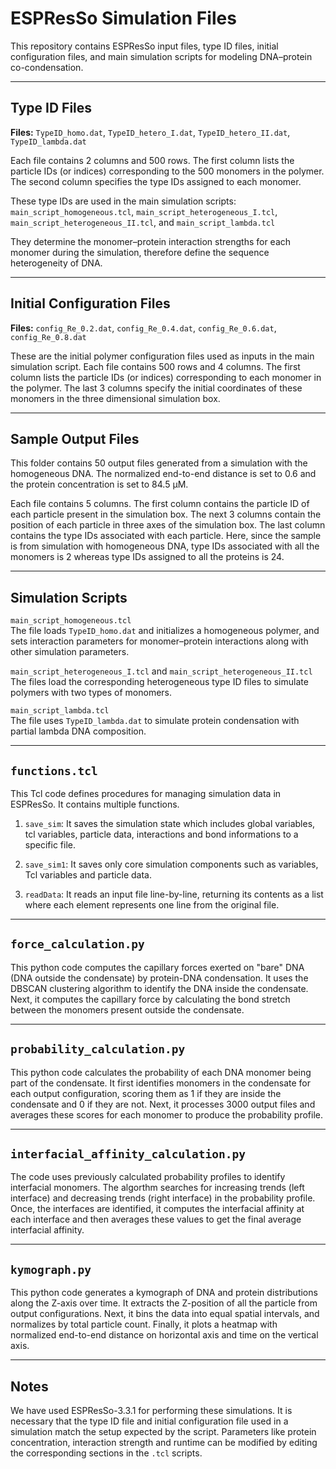 # ESPResSo Simulation Files

This repository contains ESPResSo input files, type ID files, initial configuration files, and main simulation scripts for modeling DNA–protein co-condensation.

---

## Type ID Files  
**Files:** `TypeID_homo.dat`, `TypeID_hetero_I.dat`, `TypeID_hetero_II.dat`, `TypeID_lambda.dat`

Each file contains 2 columns and 500 rows.
The first column lists the particle IDs (or indices) corresponding to the 500 monomers in the polymer.
The second column specifies the type IDs assigned to each monomer.

These type IDs are used in the main simulation scripts:
`main_script_homogeneous.tcl`,
`main_script_heterogeneous_I.tcl`,
`main_script_heterogeneous_II.tcl`, and
`main_script_lambda.tcl` 

They determine the monomer–protein interaction strengths for each monomer during the simulation, therefore define the sequence heterogeneity of DNA.


---

## Initial Configuration Files  
**Files:** `config_Re_0.2.dat`, `config_Re_0.4.dat`, `config_Re_0.6.dat`, `config_Re_0.8.dat`

These are the initial polymer configuration files used as inputs in the main simulation script. Each file contains 500 rows and 4 columns. The first column lists the particle IDs (or indices) corresponding to each monomer in the polymer. The last 3 columns specify the initial coordinates of these monomers in the three dimensional simulation box. 

---

## Sample Output Files 

This folder contains 50 output files generated from a simulation with the homogeneous DNA. The normalized end-to-end distance is set to 0.6 and the protein concentration is set to 84.5 μM.

Each file contains 5 columns.
The first column contains the particle ID of each particle present in the simulation box. 
The next 3 columns contain the position of each particle in three axes of the simulation box. 
The last column contains the type IDs associated with each particle. Here, since the sample is from simulation with homogeneous DNA, type IDs associated with all the monomers is 2 whereas type IDs assigned to all the proteins is 24. 

---
## Simulation Scripts

`main_script_homogeneous.tcl`  
The file loads `TypeID_homo.dat` and initializes a homogeneous polymer, and sets interaction parameters for monomer–protein interactions along with other simulation parameters.

`main_script_heterogeneous_I.tcl` and `main_script_heterogeneous_II.tcl`  
The files load the corresponding heterogeneous type ID files to simulate polymers with two types of monomers.

`main_script_lambda.tcl`  
The file uses `TypeID_lambda.dat` to simulate protein condensation with partial lambda DNA composition.

---

## `functions.tcl`

This Tcl code defines procedures for managing simulation data in ESPResSo. It contains multiple functions.

1. `save_sim`: It saves the simulation state which includes global variables, tcl variables, particle data, interactions and bond informations to a specific file.
   
2. `save_sim1`: It saves only core simulation components such as variables, Tcl variables and particle data.

3. `readData`: It reads an input file line-by-line, returning its contents as a list where each element represents one line from the original file. 
---

## `force_calculation.py`

This python code computes the capillary forces exerted on "bare" DNA (DNA outside the condensate) by protein-DNA condensation. It uses the DBSCAN clustering algorithm to identify the DNA inside the condensate. Next, it computes the capillary force by calculating the bond stretch between the monomers present outside the condensate. 

---

## `probability_calculation.py`

This python code calculates the probability of each DNA monomer being part of the condensate. It first identifies monomers in the condensate for each output configuration, scoring them as 1 if they are inside the condensate and 0 if they are not. Next, it processes 3000 output files and averages these scores for each monomer to produce the probability profile. 

---
## `interfacial_affinity_calculation.py`

The code uses previously calculated probability profiles to identify interfacial monomers. The algorthm searches for increasing trends (left interface) and decreasing trends (right interface) in the probability profile. Once, the interfaces are identified, it computes the interfacial affinity at each interface and then averages these values to get the final average interfacial affinity.  

---
## `kymograph.py`

This python code generates a kymograph of DNA and protein distributions along the Z-axis over time. It extracts the Z-position of all the particle from output configurations. Next, it bins the data into equal spatial intervals, and normalizes by total particle count. Finally, it plots a heatmap with normalized end-to-end distance on horizontal axis and time on the vertical axis.  

---
## Notes

We have used ESPResSo-3.3.1 for performing these simulations.
It is necessary that the type ID file and initial configuration file used in a simulation match the setup expected by the script.
Parameters like protein concentration, interaction strength and runtime can be modified by editing the corresponding sections in the `.tcl` scripts.

